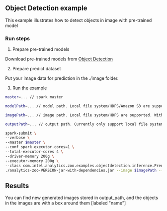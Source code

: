 ## Object Detection example
This example illustrates how to detect objects in image with pre-trained model

### Run steps
1. Prepare pre-trained models

Download pre-trained models from [Object Detection](https://github.com/intel-analytics/analytics-zoo/blob/master/docs/docs/ProgrammingGuide/object-detection.md)

2. Prepare predict dataset

Put your image data for prediction in the ./image folder.

3. Run the example

```bash
master=... // spark master

modelPath=... // model path. Local file system/HDFS/Amazon S3 are supported

imagePath=... // image path. Local file system/HDFS are supported. With local file system, the files need to be available on all nodes in the cluster.

outputPath=... // output path. Currently only support local file system.

spark-submit \
--verbose \
--master $master \
--conf spark.executor.cores=1 \
--total-executor-cores 4 \
--driver-memory 200g \
--executor-memory 200g \
--class com.intel.analytics.zoo.examples.objectdetection.inference.Predict \
./analytics-zoo-VERSION-jar-with-dependencies.jar --image $imagePath --output $outputPath --modelPath $modelPath --partition 4
```

## Results
You can find new generated images stored in output_path, and the objects in the images are with a box around them [labeled "name"]
